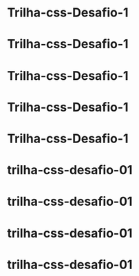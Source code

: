 # Trilha-css-Desafio-1
# Trilha-css-Desafio-1
# Trilha-css-Desafio-1
# Trilha-css-Desafio-1
# Trilha-css-Desafio-1
# trilha-css-desafio-01
# trilha-css-desafio-01
# trilha-css-desafio-01
# trilha-css-desafio-01
